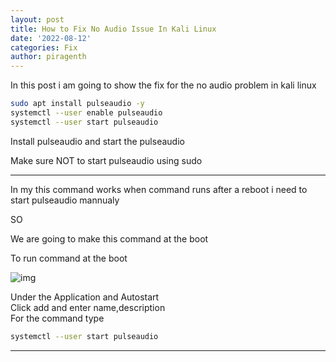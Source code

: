 ```yaml
---
layout: post
title: How to Fix No Audio Issue In Kali Linux
date: '2022-08-12'
categories: Fix
author: piragenth
---
```

In this post i am going to show the fix for the no audio problem in kali linux  


```bash
sudo apt install pulseaudio -y
systemctl --user enable pulseaudio
systemctl --user start pulseaudio
```

Install pulseaudio and start the pulseaudio

Make sure NOT to start pulseaudio using sudo 

---
In my this command works when command runs after a reboot i need to start pulseaudio mannualy

SO  

We are going to make this command at the boot  


To run command at the boot

![img](https://raw.githubusercontent.com/piragenth-ltfb/piragenth-ltfb.github.io/master/assets/Pictures/Screenshot_2022-08-12_08-29-42.png)

Under the Application and Autostart  
Click add and enter name,description    
For the command type 

```bash
systemctl --user start pulseaudio
```
---